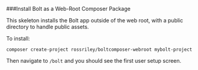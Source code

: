 ###Install Bolt as a Web-Root Composer Package

This skeleton installs the Bolt app outside of the web root, with a public directory to handle
public assets.

To install:

`composer create-project rossriley/boltcomposer-webroot mybolt-project`


Then navigate to `/bolt` and you should see the first user setup screen.
